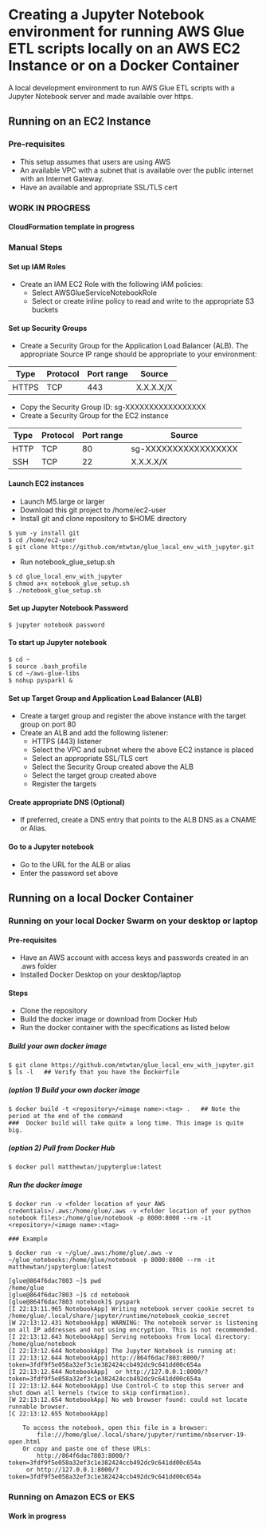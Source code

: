 # Creating a Jupyter Notebook environment for running AWS Glue ETL scripts locally on an AWS EC2 Instance or on a Docker Container
A local development environment to run AWS Glue ETL scripts with a Jupyter Notebook server and made available over https.

## Running on an EC2 Instance

### Pre-requisites
- This setup assumes that users are using AWS
- An available VPC with a subnet that is available over the public internet with an Internet Gateway.
- Have an available and appropriate SSL/TLS cert

### WORK IN PROGRESS
#### CloudFormation template in progress

### Manual Steps

#### Set up IAM Roles
- Create an IAM EC2 Role with the following IAM policies:
  - Select AWSGlueServiceNotebookRole 
  - Select or create inline policy to read and write to the appropriate S3 buckets

#### Set up Security Groups
- Create a Security Group for the Application Load Balancer (ALB). The appropriate Source IP range should be appropriate to your environment:

Type | Protocol | Port range | Source
---- | -------- | ---------- | ------ 
HTTPS | TCP | 443 | X.X.X.X/X

  - Copy the Security Group ID: sg-XXXXXXXXXXXXXXXXX 
- Create a Security Group for the EC2 instance

Type | Protocol | Port range | Source
---- | -------- | ---------- | ------ 
HTTP | TCP | 80 | sg-XXXXXXXXXXXXXXXXX 
SSH | TCP | 22 | X.X.X.X/X

#### Launch EC2 instances
- Launch M5.large or larger
- Download this git project to /home/ec2-user
- Install git and clone repository to $HOME directory

```
$ yum -y install git
$ cd /home/ec2-user
$ git clone https://github.com/mtwtan/glue_local_env_with_jupyter.git
```

- Run notebook_glue_setup.sh

```
$ cd glue_local_env_with_jupyter
$ chmod a+x notebook_glue_setup.sh
$ ./notebook_glue_setup.sh
```

#### Set up Jupyter Notebook Password
```
$ jupyter notebook password
```
#### To start up Jupyter notebook
```
$ cd ~
$ source .bash_profile
$ cd ~/aws-glue-libs
$ nohup pysparkl &
```
#### Set up Target Group and Application Load Balancer (ALB)
- Create a target group and register the above instance with the target group on port 80
- Create an ALB and add the following listener:
  - HTTPS (443) listener
  - Select the VPC and subnet where the above EC2 instance is placed
  - Select an appropriate SSL/TLS cert
  - Select the Security Group created above the ALB
  - Select the target group created above
  - Register the targets

#### Create appropriate DNS (Optional)
- If preferred, create a DNS entry that points to the ALB DNS as a CNAME or Alias.

#### Go to a Jupyter notebook
- Go to the URL for the ALB or alias
- Enter the password set above

## Running on a local Docker Container

### Running on your local Docker Swarm on your desktop or laptop

#### Pre-requisites
- Have an AWS account with access keys and passwords created in an .aws folder
- Installed Docker Desktop on your desktop/laptop

#### Steps
- Clone the repository
- Build the docker image or download from Docker Hub
- Run the docker container with the specifications as listed below

##### Build your own docker image
```
$ git clone https://github.com/mtwtan/glue_local_env_with_jupyter.git
$ ls -l   ## Verify that you have the Dockerfile
```
##### (option 1) Build your own docker image
```
$ docker build -t <repository>/<image name>:<tag> .   ## Note the period at the end of the command
###  Docker build will take quite a long time. This image is quite big.
```
##### (option 2) Pull from Docker Hub
```
$ docker pull matthewtan/jupyterglue:latest
```
##### Run the docker image
```
$ docker run -v <folder location of your AWS credentials>/.aws:/home/glue/.aws -v <folder location of your python notebook files>:/home/glue/notebook -p 8000:8000 --rm -it <repository>/<image name>:<tag>

### Example

$ docker run -v ~/glue/.aws:/home/glue/.aws -v ~/glue_notebooks:/home/glue/notebook -p 8000:8000 --rm -it matthewtan/jupyterglue:latest

[glue@864f6dac7803 ~]$ pwd 
/home/glue
[glue@864f6dac7803 ~]$ cd notebook
[glue@864f6dac7803 notebook]$ pyspark
[I 22:13:11.965 NotebookApp] Writing notebook server cookie secret to /home/glue/.local/share/jupyter/runtime/notebook_cookie_secret
[W 22:13:12.431 NotebookApp] WARNING: The notebook server is listening on all IP addresses and not using encryption. This is not recommended.
[I 22:13:12.643 NotebookApp] Serving notebooks from local directory: /home/glue/notebook
[I 22:13:12.644 NotebookApp] The Jupyter Notebook is running at:
[I 22:13:12.644 NotebookApp] http://864f6dac7803:8000/?token=3fdf9f5e058a32ef3c1e382424ccb492dc9c641dd00c654a
[I 22:13:12.644 NotebookApp]  or http://127.0.0.1:8000/?token=3fdf9f5e058a32ef3c1e382424ccb492dc9c641dd00c654a
[I 22:13:12.644 NotebookApp] Use Control-C to stop this server and shut down all kernels (twice to skip confirmation).
[W 22:13:12.654 NotebookApp] No web browser found: could not locate runnable browser.
[C 22:13:12.655 NotebookApp] 
    
    To access the notebook, open this file in a browser:
        file:///home/glue/.local/share/jupyter/runtime/nbserver-19-open.html
    Or copy and paste one of these URLs:
        http://864f6dac7803:8000/?token=3fdf9f5e058a32ef3c1e382424ccb492dc9c641dd00c654a
     or http://127.0.0.1:8000/?token=3fdf9f5e058a32ef3c1e382424ccb492dc9c641dd00c654a
```

### Running on Amazon ECS or EKS

#### Work in progress
